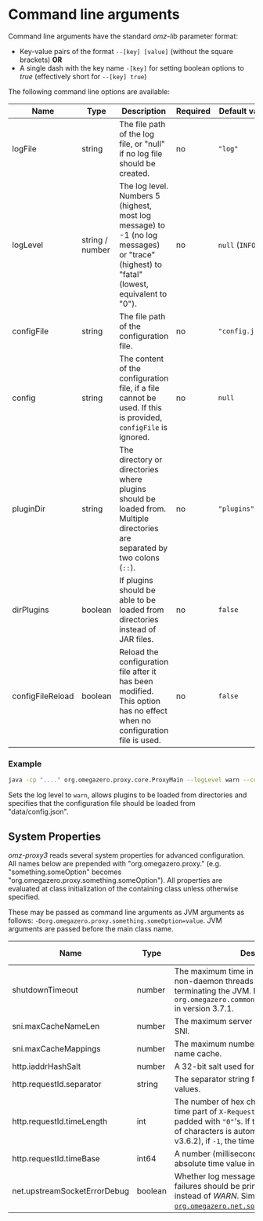 # Command line arguments

Command line arguments have the standard *omz-lib* parameter format:
- Key-value pairs of the format `--[key] [value]` (without the square brackets) **OR**
- A single dash with the key name `-[key]` for setting boolean options to *true* (effectively short for `--[key] true`)

The following command line options are available:

| Name | Type | Description | Required | Default value | Since |
| --- | --- | --- | --- | --- | --- |
| logFile | string | The file path of the log file, or "null" if no log file should be created. | no | `"log"` | 3.1.0 |
| logLevel | string / number | The log level. Numbers 5 (highest, most log message) to -1 (no log messages) or "trace" (highest) to "fatal" (lowest, equivalent to "0"). | no | `null` (`INFO`) | 3.1.0 |
| configFile | string | The file path of the configuration file. | no | `"config.json"` | 3.1.0 |
| config | string | The content of the configuration file, if a file cannot be used. If this is provided, `configFile` is ignored. | no | `null` | 3.1.0 |
| pluginDir | string | The directory or directories where plugins should be loaded from. Multiple directories are separated by two colons (`::`). | no | `"plugins"` | 3.1.0 |
| dirPlugins | boolean | If plugins should be able to be loaded from directories instead of JAR files. | no | `false` | 3.1.0 |
| configFileReload | boolean | Reload the configuration file after it has been modified. This option has no effect when no configuration file is used. | no | `false` | 3.1.1 |

### Example

```bash
java -cp "...." org.omegazero.proxy.core.ProxyMain --logLevel warn --configFile data/config.json -dirPlugins
```

Sets the log level to `warn`, allows plugins to be loaded from directories and specifies that the configuration file should be loaded from "data/config.json".


## System Properties

*omz-proxy3* reads several system properties for advanced configuration. All names below are prepended with "org.omegazero.proxy." (e.g. "something.someOption" becomes "org.omegazero.proxy.something.someOption"). All properties are evaluated at class initialization of the containing class unless otherwise specified.

These may be passed as command line arguments as JVM arguments as follows: `-Dorg.omegazero.proxy.something.someOption=value`. JVM arguments are passed before the main class name.

| Name | Type | Description | Default value | Since |
| --- | --- | --- | --- | --- |
| shutdownTimeout | number | The maximum time in milliseconds to wait for non-daemon threads to exit before forcibly terminating the JVM. Renamed to `org.omegazero.common.runtime.shutdownTimeout` in version 3.7.1. | `2000` | 3.1.0 |
| sni.maxCacheNameLen | number | The maximum server name length to cache for SNI. | `64` | 3.1.0 |
| sni.maxCacheMappings | number | The maximum number of entries in the SNI name cache. | `4096` | 3.1.0 |
| http.iaddrHashSalt | number | A 32-bit salt used for generating request IDs. | `42` | 3.3.1 |
| http.requestId.separator | string | The separator string for multiple `X-Request-ID` values. | `","` | 3.7.1 |
| http.requestId.timeLength | int | The number of hex characters to use for the time part of `X-Request-ID` values. The value is padded with `"0"`'s. If this value is `0`, the number of characters is automatic (behavior before v3.6.2), if `-1`, the time part is disabled. | `0` | 3.7.1 |
| http.requestId.timeBase | int64 | A number (milliseconds) to subtract from the absolute time value in `X-Request-ID` values. | `0` | 3.7.1 |
| net.upstreamSocketErrorDebug | boolean | Whether log messages of upstream connection failures should be printed with log level *DEBUG* instead of *WARN*. Similar to [`org.omegazero.net.socketErrorDebug`](https://docs.omegazero.org/javadoc/omz-net-lib/org/omegazero/net/common/NetCommon.html#SOCKET_ERROR_DEBUG). | `false` | 3.6.1 |

